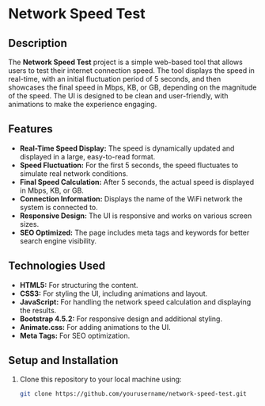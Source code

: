 # Network Speed Test

## Description
The **Network Speed Test** project is a simple web-based tool that allows users to test their internet connection speed. The tool displays the speed in real-time, with an initial fluctuation period of 5 seconds, and then showcases the final speed in Mbps, KB, or GB, depending on the magnitude of the speed. The UI is designed to be clean and user-friendly, with animations to make the experience engaging.

## Features
- **Real-Time Speed Display:** The speed is dynamically updated and displayed in a large, easy-to-read format.
- **Speed Fluctuation:** For the first 5 seconds, the speed fluctuates to simulate real network conditions.
- **Final Speed Calculation:** After 5 seconds, the actual speed is displayed in Mbps, KB, or GB.
- **Connection Information:** Displays the name of the WiFi network the system is connected to.
- **Responsive Design:** The UI is responsive and works on various screen sizes.
- **SEO Optimized:** The page includes meta tags and keywords for better search engine visibility.

## Technologies Used
- **HTML5:** For structuring the content.
- **CSS3:** For styling the UI, including animations and layout.
- **JavaScript:** For handling the network speed calculation and displaying the results.
- **Bootstrap 4.5.2:** For responsive design and additional styling.
- **Animate.css:** For adding animations to the UI.
- **Meta Tags:** For SEO optimization.

## Setup and Installation
1. Clone this repository to your local machine using:
   ```bash
   git clone https://github.com/yourusername/network-speed-test.git
